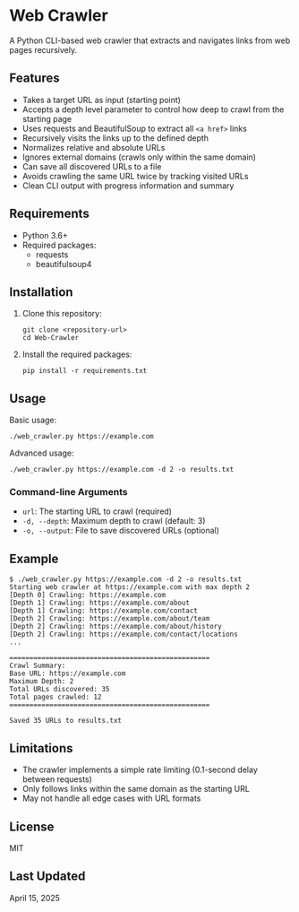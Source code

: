 # Web Crawler

A Python CLI-based web crawler that extracts and navigates links from web pages recursively.

## Features

- Takes a target URL as input (starting point)
- Accepts a depth level parameter to control how deep to crawl from the starting page
- Uses requests and BeautifulSoup to extract all `<a href>` links
- Recursively visits the links up to the defined depth
- Normalizes relative and absolute URLs
- Ignores external domains (crawls only within the same domain)
- Can save all discovered URLs to a file
- Avoids crawling the same URL twice by tracking visited URLs
- Clean CLI output with progress information and summary

## Requirements

- Python 3.6+
- Required packages:
  - requests
  - beautifulsoup4

## Installation

1. Clone this repository:
   ```
   git clone <repository-url>
   cd Web-Crawler
   ```

2. Install the required packages:
   ```
   pip install -r requirements.txt
   ```

## Usage

Basic usage:
```
./web_crawler.py https://example.com
```

Advanced usage:
```
./web_crawler.py https://example.com -d 2 -o results.txt
```

### Command-line Arguments

- `url`: The starting URL to crawl (required)
- `-d, --depth`: Maximum depth to crawl (default: 3)
- `-o, --output`: File to save discovered URLs (optional)

## Example

```
$ ./web_crawler.py https://example.com -d 2 -o results.txt
Starting web crawler at https://example.com with max depth 2
[Depth 0] Crawling: https://example.com
[Depth 1] Crawling: https://example.com/about
[Depth 1] Crawling: https://example.com/contact
[Depth 2] Crawling: https://example.com/about/team
[Depth 2] Crawling: https://example.com/about/history
[Depth 2] Crawling: https://example.com/contact/locations
...

==================================================
Crawl Summary:
Base URL: https://example.com
Maximum Depth: 2
Total URLs discovered: 35
Total pages crawled: 12
==================================================

Saved 35 URLs to results.txt
```

## Limitations

- The crawler implements a simple rate limiting (0.1-second delay between requests)
- Only follows links within the same domain as the starting URL
- May not handle all edge cases with URL formats

## License

MIT

## Last Updated

April 15, 2025